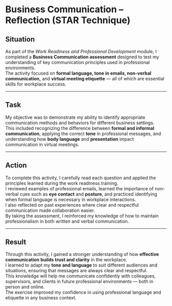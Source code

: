 # Business Communication – Reflection (STAR Technique)

## Situation
As part of the *Work Readiness and Professional Development* module, I completed a **Business Communication assessment** designed to test my understanding of key communication principles used in professional environments.  
The activity focused on **formal language, tone in emails, non-verbal communication,** and **virtual meeting etiquette** — all of which are essential skills for workplace success.

---

## Task
My objective was to demonstrate my ability to identify appropriate communication methods and behaviors for different business settings.  
This included recognizing the difference between **formal and informal communication**, applying the correct **tone** in professional messages, and understanding how **body language** and **presentation** impact communication in virtual meetings.

---

## Action
To complete this activity, I carefully read each question and applied the principles learned during the work readiness training.  
I reviewed examples of professional emails, learned the importance of non-verbal cues such as **eye contact** and **posture**, and practiced identifying when formal language is necessary in workplace interactions.  
I also reflected on past experiences where clear and respectful communication made collaboration easier.  
By taking the assessment, I reinforced my knowledge of how to maintain professionalism in both written and verbal communication.

---

## Result
Through this activity, I gained a stronger understanding of how **effective communication builds trust and clarity** in the workplace.  
I learned to adapt my **tone and language** to suit different audiences and situations, ensuring that messages are always clear and respectful.  
This knowledge will help me communicate confidently with colleagues, supervisors, and clients in future professional environments — both in person and online.  
The exercise improved my confidence in using professional language and etiquette in any business context.
